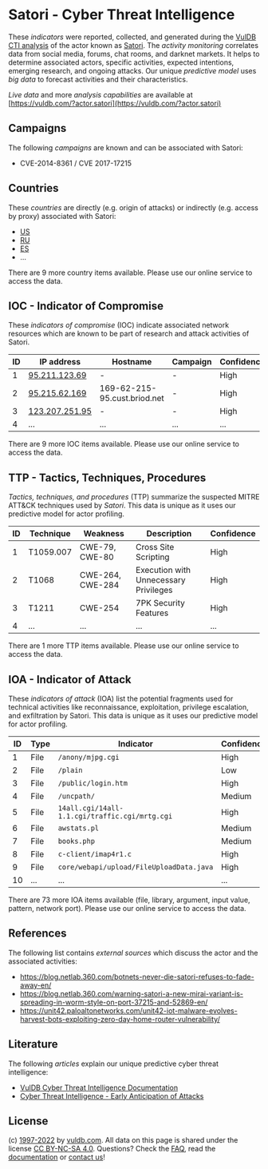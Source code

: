 # Satori - Cyber Threat Intelligence

These _indicators_ were reported, collected, and generated during the [VulDB CTI analysis](https://vuldb.com/?kb.cti) of the actor known as [Satori](https://vuldb.com/?actor.satori). The _activity monitoring_ correlates data from social media, forums, chat rooms, and darknet markets. It helps to determine associated actors, specific activities, expected intentions, emerging research, and ongoing attacks. Our unique _predictive model_ uses _big data_ to forecast activities and their characteristics.

_Live data_ and more _analysis capabilities_ are available at [https://vuldb.com/?actor.satori](https://vuldb.com/?actor.satori)

## Campaigns

The following _campaigns_ are known and can be associated with Satori:

* CVE-2014-8361 / CVE 2017-17215

## Countries

These _countries_ are directly (e.g. origin of attacks) or indirectly (e.g. access by proxy) associated with Satori:

* [US](https://vuldb.com/?country.us)
* [RU](https://vuldb.com/?country.ru)
* [ES](https://vuldb.com/?country.es)
* ...

There are 9 more country items available. Please use our online service to access the data.

## IOC - Indicator of Compromise

These _indicators of compromise_ (IOC) indicate associated network resources which are known to be part of research and attack activities of Satori.

ID | IP address | Hostname | Campaign | Confidence
-- | ---------- | -------- | -------- | ----------
1 | [95.211.123.69](https://vuldb.com/?ip.95.211.123.69) | - | - | High
2 | [95.215.62.169](https://vuldb.com/?ip.95.215.62.169) | 169-62-215-95.cust.briod.net | - | High
3 | [123.207.251.95](https://vuldb.com/?ip.123.207.251.95) | - | - | High
4 | ... | ... | ... | ...

There are 9 more IOC items available. Please use our online service to access the data.

## TTP - Tactics, Techniques, Procedures

_Tactics, techniques, and procedures_ (TTP) summarize the suspected MITRE ATT&CK techniques used by _Satori_. This data is unique as it uses our predictive model for actor profiling.

ID | Technique | Weakness | Description | Confidence
-- | --------- | -------- | ----------- | ----------
1 | T1059.007 | CWE-79, CWE-80 | Cross Site Scripting | High
2 | T1068 | CWE-264, CWE-284 | Execution with Unnecessary Privileges | High
3 | T1211 | CWE-254 | 7PK Security Features | High
4 | ... | ... | ... | ...

There are 1 more TTP items available. Please use our online service to access the data.

## IOA - Indicator of Attack

These _indicators of attack_ (IOA) list the potential fragments used for technical activities like reconnaissance, exploitation, privilege escalation, and exfiltration by Satori. This data is unique as it uses our predictive model for actor profiling.

ID | Type | Indicator | Confidence
-- | ---- | --------- | ----------
1 | File | `/anony/mjpg.cgi` | High
2 | File | `/plain` | Low
3 | File | `/public/login.htm` | High
4 | File | `/uncpath/` | Medium
5 | File | `14all.cgi/14all-1.1.cgi/traffic.cgi/mrtg.cgi` | High
6 | File | `awstats.pl` | Medium
7 | File | `books.php` | Medium
8 | File | `c-client/imap4r1.c` | High
9 | File | `core/webapi/upload/FileUploadData.java` | High
10 | ... | ... | ...

There are 73 more IOA items available (file, library, argument, input value, pattern, network port). Please use our online service to access the data.

## References

The following list contains _external sources_ which discuss the actor and the associated activities:

* https://blog.netlab.360.com/botnets-never-die-satori-refuses-to-fade-away-en/
* https://blog.netlab.360.com/warning-satori-a-new-mirai-variant-is-spreading-in-worm-style-on-port-37215-and-52869-en/
* https://unit42.paloaltonetworks.com/unit42-iot-malware-evolves-harvest-bots-exploiting-zero-day-home-router-vulnerability/

## Literature

The following _articles_ explain our unique predictive cyber threat intelligence:

* [VulDB Cyber Threat Intelligence Documentation](https://vuldb.com/?kb.cti)
* [Cyber Threat Intelligence - Early Anticipation of Attacks](https://www.scip.ch/en/?labs.20201022)

## License

(c) [1997-2022](https://vuldb.com/?kb.changelog) by [vuldb.com](https://vuldb.com/?kb.about). All data on this page is shared under the license [CC BY-NC-SA 4.0](https://creativecommons.org/licenses/by-nc-sa/4.0/). Questions? Check the [FAQ](https://vuldb.com/?kb.faq), read the [documentation](https://vuldb.com/?kb) or [contact us](https://vuldb.com/?contact)!
